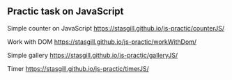 Practic task on JavaScript
----------------------------------------------
Simple counter on JavaScript https://stasgill.github.io/js-practic/counterJS/

Work with DOM https://stasgill.github.io/js-practic/workWithDom/    

Simple gallery https://stasgill.github.io/js-practic/galleryJS/  

Timer https://stasgill.github.io/js-practic/timerJS/
